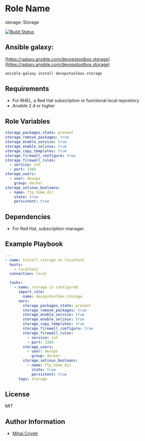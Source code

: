 Role Name
=========

storage: Storage

[![Build Status](https://travis-ci.org/cmihai-ansible/storage.svg?branch=master)](https://travis-ci.org/cmihai-ansible/storage)

Ansible galaxy:
---------------

[https://galaxy.ansible.com/devopstoolbox.storage](https://galaxy.ansible.com/devopstoolbox.storage)

```bash
ansible-galaxy install devopstoolbox.storage
```

Requirements
------------

- For RHEL, a Red Hat subscription or functional local repository.
- Ansible 2.4 or higher

Role Variables
--------------

```yaml
storage_packages_state: present
storage_remove_packages: true
storage_enable_service: true
storage_enable_selinux: true
storage_copy_templates: true
storage_firewall_configure: true
storage_firewall_rules:
  - service: ssh
  - port: 3389
storage_users:
  - user: devops
    group: docker
storage_selinux_booleans:
  - name: ftp_home_dir
    state: true
    persistent: true
```

Dependencies
------------

- For Red Hat, subscription-manager.

Example Playbook
----------------

```yaml
---
- name: Install storage on localhost
  hosts:
    - localhost
  connection: local

  tasks:
    - name: storage is configured
      import_role:
        name: devopstoolbox.storage
      vars:
        storage_packages_state: present
        storage_remove_packages: true
        storage_enable_service: true
        storage_enable_selinux: true
        storage_copy_templates: true
        storage_firewall_configure: true
        storage_firewall_rules:
          - service: ssh
          - port: 3389
        storage_users:
          - user: devops
            group: docker
        storage_selinux_booleans:
          - name: ftp_home_dir
            state: true
            persistent: true
      tags: storage
```

License
-------

MIT

Author Information
------------------

- [Mihai Criveti](https://www.linkedin.com/in/devopstoolbox.)
